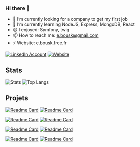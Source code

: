 ### Hi there 👋
- 🔭 I’m currently looking for a company to get my first job
- 🌱 I’m currently learning NodeJS, Express, MongoDB, React
- 😄 I enjoyed: Symfony, twig
- 📫 How to reach me: e.bousk@gmail.com
- ⚡ Website: e.bousk.free.fr

[![LinkedIn Account](https://img.shields.io/badge/LinkedIn-0e76a8?style=for-the-badge&logo=linkedin)](https://www.linkedin.com/in/eddy-bousksou/)
[![Website](https://img.shields.io/badge/Website-011F35?style=for-the-badge)](http://e.bousk.free.fr)


## Stats

![Stats](https://github-readme-stats.vercel.app/api?username=E-Bousk&count_private=true&show_icons=true&theme=github_dark)
![Top Langs](https://github-readme-stats.vercel.app/api/top-langs/?username=E-Bousk&layout=compact&theme=github_dark)

## Projets

[![Readme Card](https://github-readme-stats.vercel.app/api/pin/?username=E-Bousk&repo=CV_VSCode&show_owner=true&theme=github_dark)](https://github.com/E-Bousk/CV_VSCode)
[![Readme Card](https://github-readme-stats.vercel.app/api/pin/?username=E-Bousk&repo=hibrid&show_owner=true&theme=github_dark)](https://github.com/E-Bousk/hibrid)

[![Readme Card](https://github-readme-stats.vercel.app/api/pin/?username=E-Bousk&repo=Framework_ghibli&show_owner=true&theme=github_dark)](https://github.com/E-Bousk/Framework_ghibli)
[![Readme Card](https://github-readme-stats.vercel.app/api/pin/?username=E-Bousk&repo=TP_CRUD_PHP_Modal&show_owner=true&theme=github_dark)](https://github.com/E-Bousk/TP_CRUD_PHP_Modal)

[![Readme Card](https://github-readme-stats.vercel.app/api/pin/?username=E-Bousk&repo=natours&show_owner=true&theme=github_dark)](https://github.com/E-Bousk/natours)
[![Readme Card](https://github-readme-stats.vercel.app/api/pin/?username=E-Bousk&repo=MERN&show_owner=true&theme=github_dark)](https://github.com/E-Bousk/MERN)

[![Readme Card](https://github-readme-stats.vercel.app/api/pin/?username=E-Bousk&repo=clonerest&show_owner=true&theme=github_dark)](https://github.com/E-Bousk/clonerest)
[![Readme Card](https://github-readme-stats.vercel.app/api/pin/?username=E-Bousk&repo=ecommerce&show_owner=true&theme=github_dark)](https://github.com/E-Bousk/ecommerce)

<!--
**E-Bousk/E-Bousk** is a ✨ _special_ ✨ repository because its `README.md` (this file) appears on your GitHub profile.

Here are some ideas to get you started:

- 🔭 I’m currently looking for a company to get my first job
- 🌱 I’m currently learning Symfony
- 👯 I’m looking to collaborate on ...
- 🤔 I’m looking for help with ...
- 💬 Ask me about ...
- 📫 How to reach me: e.bousk@gmail.com
- 😄 Pronouns: ...
- ⚡ Fun fact: ...
-->
